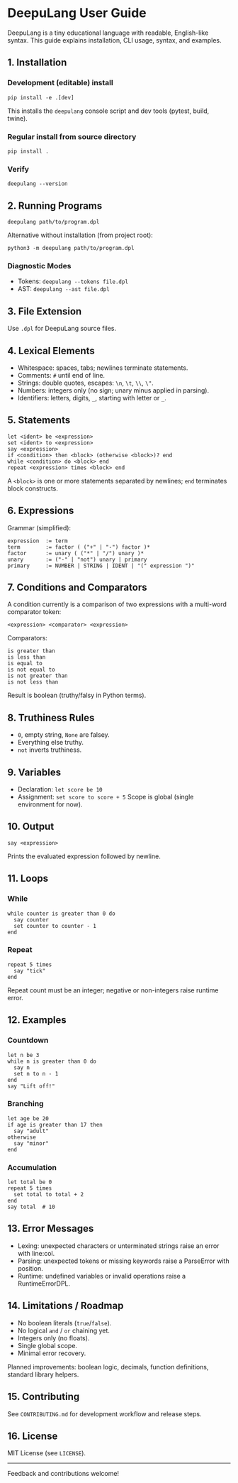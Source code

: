 # DeepuLang User Guide

DeepuLang is a tiny educational language with readable, English-like syntax. This guide explains installation, CLI usage, syntax, and examples.

## 1. Installation

### Development (editable) install
```
pip install -e .[dev]
```
This installs the `deepulang` console script and dev tools (pytest, build, twine).

### Regular install from source directory
```
pip install .
```

### Verify
```
deepulang --version
```

## 2. Running Programs
```
deepulang path/to/program.dpl
```
Alternative without installation (from project root):
```
python3 -m deepulang path/to/program.dpl
```

### Diagnostic Modes
- Tokens: `deepulang --tokens file.dpl`
- AST: `deepulang --ast file.dpl`

## 3. File Extension
Use `.dpl` for DeepuLang source files.

## 4. Lexical Elements
- Whitespace: spaces, tabs; newlines terminate statements.
- Comments: `#` until end of line.
- Strings: double quotes, escapes: `\n`, `\t`, `\\`, `\"`.
- Numbers: integers only (no sign; unary minus applied in parsing).
- Identifiers: letters, digits, `_`, starting with letter or `_`.

## 5. Statements
```
let <ident> be <expression>
set <ident> to <expression>
say <expression>
if <condition> then <block> (otherwise <block>)? end
while <condition> do <block> end
repeat <expression> times <block> end
```
A `<block>` is one or more statements separated by newlines; `end` terminates block constructs.

## 6. Expressions
Grammar (simplified):
```
expression  := term
term        := factor ( ("+" | "-") factor )*
factor      := unary ( ("*" | "/") unary )*
unary       := ("-" | "not") unary | primary
primary     := NUMBER | STRING | IDENT | "(" expression ")"
```

## 7. Conditions and Comparators
A condition currently is a comparison of two expressions with a multi-word comparator token:
```
<expression> <comparator> <expression>
```
Comparators:
```
is greater than
is less than
is equal to
is not equal to
is not greater than
is not less than
```
Result is boolean (truthy/falsy in Python terms).

## 8. Truthiness Rules
- `0`, empty string, `None` are falsey.
- Everything else truthy.
- `not` inverts truthiness.

## 9. Variables
- Declaration: `let score be 10`
- Assignment: `set score to score + 5`
Scope is global (single environment for now).

## 10. Output
```
say <expression>
```
Prints the evaluated expression followed by newline.

## 11. Loops
### While
```
while counter is greater than 0 do
  say counter
  set counter to counter - 1
end
```
### Repeat
```
repeat 5 times
  say "tick"
end
```
Repeat count must be an integer; negative or non-integers raise runtime error.

## 12. Examples
### Countdown
```
let n be 3
while n is greater than 0 do
  say n
  set n to n - 1
end
say "Lift off!"
```
### Branching
```
let age be 20
if age is greater than 17 then
  say "adult"
otherwise
  say "minor"
end
```
### Accumulation
```
let total be 0
repeat 5 times
  set total to total + 2
end
say total  # 10
```

## 13. Error Messages
- Lexing: unexpected characters or unterminated strings raise an error with line:col.
- Parsing: unexpected tokens or missing keywords raise a ParseError with position.
- Runtime: undefined variables or invalid operations raise a RuntimeErrorDPL.

## 14. Limitations / Roadmap
- No boolean literals (`true`/`false`).
- No logical `and` / `or` chaining yet.
- Integers only (no floats).
- Single global scope.
- Minimal error recovery.

Planned improvements: boolean logic, decimals, function definitions, standard library helpers.

## 15. Contributing
See `CONTRIBUTING.md` for development workflow and release steps.

## 16. License
MIT License (see `LICENSE`).

---
Feedback and contributions welcome!
